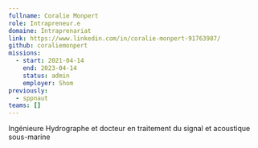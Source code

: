 ```yaml
---
fullname: Coralie Monpert
role: Intrapreneur.e
domaine: Intraprenariat
link: https://www.linkedin.com/in/coralie-monpert-91763987/
github: coraliemonpert
missions:
  - start: 2021-04-14
    end: 2023-04-14
    status: admin
    employer: Shom
previously:
  - sppnaut
teams: []
---
```

Ingénieure Hydrographe et docteur en traitement du signal et acoustique sous-marine